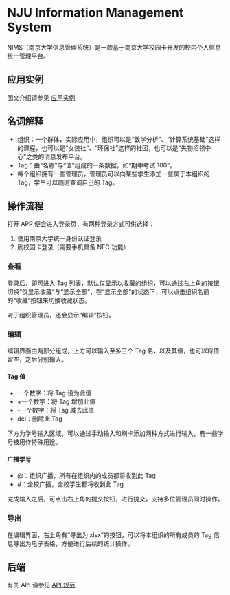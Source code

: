 # NJU Information Management System

NIMS（南京大学信息管理系统）是一款基于南京大学校园卡开发的校内个人信息统一管理平台。

## 应用实例

图文介绍请参见 [应用实例](NIMS.pdf)

## 名词解释

- 组织：一个群体，实际应用中，组织可以是“数学分析”、“计算系统基础”这样的课程，也可以是“女装社”、“环保社”这样的社团，也可以是“失物招领中心”之类的消息发布平台。
- Tag：由“名称”与“值”组成的一条数据，如“期中考试 100”。
- 每个组织拥有一些管理员，管理员可以向某些学生添加一些属于本组织的 Tag，学生可以随时查询自己的 Tag。

## 操作流程

打开 APP 便会进入登录页，有两种登录方式可供选择：

1. 使用南京大学统一身份认证登录
2. 刷校园卡登录（需要手机具备 NFC 功能）

### 查看

登录后，即可进入 Tag 列表，默认仅显示以收藏的组织，可以通过右上角的按钮切换“仅显示收藏”与“显示全部”，在“显示全部”的状态下，可以点击组织名前的“收藏”按钮来切换收藏状态。

对于组织管理员，还会显示“编辑”按钮。

### 编辑

编辑界面由两部分组成，上方可以输入至多三个 Tag 名，以及其值，也可以将值留空，之后分别输入。

#### Tag 值

- 一个数字：将 Tag 设为此值
- +一个数字：将 Tag 增加此值
- -一个数字：将 Tag 减去此值
- del：删除此 Tag

下方为学号输入区域，可以通过手动输入和刷卡添加两种方式进行输入，有一些学号被用作特殊用途。

#### 广播学号

- @：组织广播，所有在组织内的成员都将收到此 Tag
- #：全校广播，全校学生都将收到此 Tag

完成输入之后，可点击右上角的提交按钮，进行提交，支持多位管理员同时操作。

### 导出

在编辑界面，右上角有“导出为 xlsx”的按钮，可以将本组织的所有成员的 Tag 信息导出为电子表格，方便进行后续的统计操作。

## 后端

有关 API 请参见 [API 规范](server/API.md)
